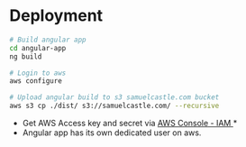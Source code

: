 # Deployment

```bash
# Build angular app
cd angular-app
ng build

# Login to aws 
aws configure

# Upload angular build to s3 samuelcastle.com bucket
aws s3 cp ./dist/ s3://samuelcastle.com/ --recursive
```
* Get AWS Access key and secret via [AWS Console - IAM ](https://console.aws.amazon.com/iam/home#/users/samuelcastle?section=security_credentials)*
* Angular app has its own dedicated user on aws.




